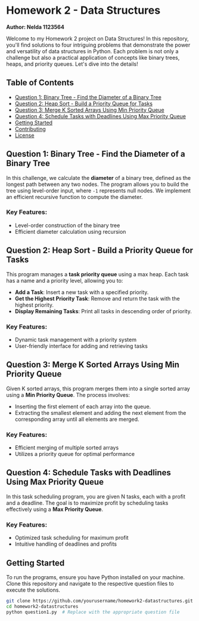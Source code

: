 # Homework 2 - Data Structures
**Author: Nelda 1123564**

Welcome to my Homework 2 project on Data Structures! In this repository, you'll find solutions to four intriguing problems that demonstrate the power and versatility of data structures in Python. Each problem is not only a challenge but also a practical application of concepts like binary trees, heaps, and priority queues. Let's dive into the details!

## Table of Contents
- [Question 1: Binary Tree - Find the Diameter of a Binary Tree](#question-1-binary-tree---find-the-diameter-of-a-binary-tree)
- [Question 2: Heap Sort - Build a Priority Queue for Tasks](#question-2-heap-sort---build-a-priority-queue-for-tasks)
- [Question 3: Merge K Sorted Arrays Using Min Priority Queue](#question-3-merge-k-sorted-arrays-using-min-priority-queue)
- [Question 4: Schedule Tasks with Deadlines Using Max Priority Queue](#question-4-schedule-tasks-with-deadlines-using-max-priority-queue)
- [Getting Started](#getting-started)
- [Contributing](#contributing)
- [License](#license)

## Question 1: Binary Tree - Find the Diameter of a Binary Tree
In this challenge, we calculate the **diameter** of a binary tree, defined as the longest path between any two nodes. The program allows you to build the tree using level-order input, where `-1` represents null nodes. We implement an efficient recursive function to compute the diameter.

### Key Features:
- Level-order construction of the binary tree
- Efficient diameter calculation using recursion

## Question 2: Heap Sort - Build a Priority Queue for Tasks
This program manages a **task priority queue** using a max heap. Each task has a name and a priority level, allowing you to:
- **Add a Task**: Insert a new task with a specified priority.
- **Get the Highest Priority Task**: Remove and return the task with the highest priority.
- **Display Remaining Tasks**: Print all tasks in descending order of priority.

### Key Features:
- Dynamic task management with a priority system
- User-friendly interface for adding and retrieving tasks

## Question 3: Merge K Sorted Arrays Using Min Priority Queue
Given K sorted arrays, this program merges them into a single sorted array using a **Min Priority Queue**. The process involves:
- Inserting the first element of each array into the queue.
- Extracting the smallest element and adding the next element from the corresponding array until all elements are merged.

### Key Features:
- Efficient merging of multiple sorted arrays
- Utilizes a priority queue for optimal performance

## Question 4: Schedule Tasks with Deadlines Using Max Priority Queue
In this task scheduling program, you are given N tasks, each with a profit and a deadline. The goal is to maximize profit by scheduling tasks effectively using a **Max Priority Queue**.

### Key Features:
- Optimized task scheduling for maximum profit
- Intuitive handling of deadlines and profits

## Getting Started
To run the programs, ensure you have Python installed on your machine. Clone this repository and navigate to the respective question files to execute the solutions.

```bash
git clone https://github.com/yourusername/homework2-datastructures.git
cd homework2-datastructures
python question1.py  # Replace with the appropriate question file

